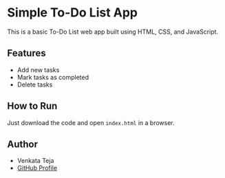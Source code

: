 # Simple To-Do List App

This is a basic To-Do List web app built using HTML, CSS, and JavaScript.

## Features
- Add new tasks
- Mark tasks as completed
- Delete tasks

## How to Run
Just download the code and open `index.html` in a browser.

## Author
- Venkata Teja  
- [GitHub Profile](https://github.com/2200039172)
